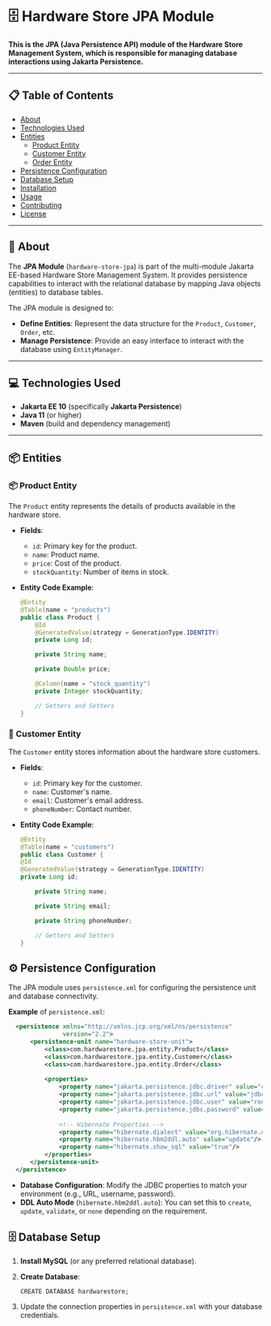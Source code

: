 # 🗄️ Hardware Store JPA Module

**This is the JPA (Java Persistence API) module of the Hardware Store Management System, which is responsible for
managing database interactions using Jakarta Persistence.**

---

## 📋 Table of Contents

- [About](#about)
- [Technologies Used](#technologies-used)
- [Entities](#entities)
    - [Product Entity](#product-entity)
    - [Customer Entity](#customer-entity)
    - [Order Entity](#order-entity)
- [Persistence Configuration](#persistence-configuration)
- [Database Setup](#database-setup)
- [Installation](#installation)
- [Usage](#usage)
- [Contributing](#contributing)
- [License](#license)

---

## 📝 About

The **JPA Module** (`hardware-store-jpa`) is part of the multi-module Jakarta EE-based Hardware Store Management System.
It provides persistence capabilities to interact with the relational database by mapping Java objects (entities) to
database tables.

The JPA module is designed to:

- **Define Entities**: Represent the data structure for the `Product`, `Customer`, `Order`, etc.
- **Manage Persistence**: Provide an easy interface to interact with the database using `EntityManager`.

---

## 💻 Technologies Used

- **Jakarta EE 10** (specifically **Jakarta Persistence**)
- **Java 11** (or higher)
- **Maven** (build and dependency management)

---

## 📦 Entities

### 📦 Product Entity

The `Product` entity represents the details of products available in the hardware store.

- **Fields**:
    - `id`: Primary key for the product.
    - `name`: Product name.
    - `price`: Cost of the product.
    - `stockQuantity`: Number of items in stock.

- **Entity Code Example**:
  ```java
  @Entity
  @Table(name = "products")
  public class Product {
      @Id
      @GeneratedValue(strategy = GenerationType.IDENTITY)
      private Long id;

      private String name;

      private Double price;

      @Column(name = "stock_quantity")
      private Integer stockQuantity;

      // Getters and Setters
  }

### 👤 Customer Entity

The `Customer` entity stores information about the hardware store customers.

- **Fields**:
    - `id`: Primary key for the customer.
    - `name`: Customer's name.
    - `email`: Customer's email address.
    - `phoneNumber`: Contact number.

- **Entity Code Example**:
    ```java
  @Entity
    @Table(name = "customers")
    public class Customer {
    @Id
    @GeneratedValue(strategy = GenerationType.IDENTITY)
    private Long id;
    
        private String name;
    
        private String email;
    
        private String phoneNumber;
    
        // Getters and Setters
    }

## ⚙️ Persistence Configuration

The JPA module uses `persistence.xml` for configuring the persistence unit and database connectivity.

**Example** of `persistence.xml`:

  ```xml
    <persistence xmlns="http://xmlns.jcp.org/xml/ns/persistence"
                 version="2.2">
        <persistence-unit name="hardware-store-unit">
            <class>com.hardwarestore.jpa.entity.Product</class>
            <class>com.hardwarestore.jpa.entity.Customer</class>
            <class>com.hardwarestore.jpa.entity.Order</class>
    
            <properties>
                <property name="jakarta.persistence.jdbc.driver" value="com.mysql.cj.jdbc.Driver"/>
                <property name="jakarta.persistence.jdbc.url" value="jdbc:mysql://localhost:3306/hardwarestore"/>
                <property name="jakarta.persistence.jdbc.user" value="root"/>
                <property name="jakarta.persistence.jdbc.password" value="password"/>
    
                <!-- Hibernate Properties -->
                <property name="hibernate.dialect" value="org.hibernate.dialect.MySQL8Dialect"/>
                <property name="hibernate.hbm2ddl.auto" value="update"/>
                <property name="hibernate.show_sql" value="true"/>
            </properties>
        </persistence-unit>
    </persistence>
  ```

* **Database Configuration**: Modify the JDBC properties to match your environment (e.g., URL, username, password).
* **DDL Auto Mode** (`hibernate.hbm2ddl.auto`): You can set this to `create`, `update`, `validate`, or `none` depending
  on the requirement.

## 🗄️ Database Setup

1. **Install MySQL** (or any preferred relational database).
2. **Create Database**:

    ```postgresql 
    CREATE DATABASE hardwarestore;

3. Update the connection properties in `persistence.xml` with your database credentials.
